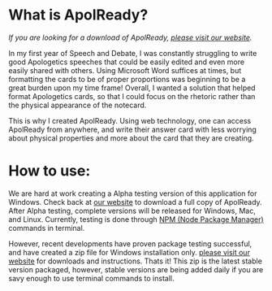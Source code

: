# What is ApolReady?

*If you are looking for a download of ApolReady, [please visit our website](https://Aaron-Mann.github.io/ApolReady).*

In my first year of Speech and Debate, I was constantly struggling to write good Apologetics speeches that could be easily edited and even more easily shared with others. Using Microsoft Word suffices at times, but formatting the cards to be of proper proportions was beginning to be a great burden upon my time frame! Overall, I wanted a solution that helped format Apologetics cards, so that I could focus on the rhetoric rather than the physical appearance of the notecard.

This is why I created ApolReady. Using web technology, one can access ApolReady from anywhere, and write their answer card with less worrying about physical properties and more about the card that they are creating.

# How to use:

We are hard at work creating a Alpha testing version of this application for Windows. Check back at [our website](https://Aaron-Mann.github.io/ApolReady) to download a full copy of ApolReady. After Alpha testing, complete versions will be released for Windows, Mac, and Linux. Currently, testing is done through [NPM (Node Package Manager)](https://www.npmjs.com/get-npm) commands in terminal.

However, recent developments have proven package testing successful, and have created a zip file for Windows installation only. [please visit our website](https://Aaron-Mann.github.io/ApolReady) for downloads and instructions. Thats it! This zip is the latest stable version packaged, however, stable versions are being added daily if you are savy enough to use terminal commands to install.
